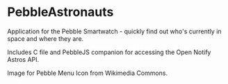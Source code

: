 PebbleAstronauts
================

Application for the Pebble Smartwatch - quickly find out who's currently in space and where they are.

Includes C file and PebbleJS companion for accessing the Open Notify Astros API.

Image for Pebble Menu Icon from Wikimedia Commons.
